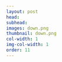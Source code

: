 ```yaml
---
layout: post
head: 
subhead: 
images: down.png
thumbnail: down.png
col-width: 1
img-col-width: 1
order: 11
---
```

